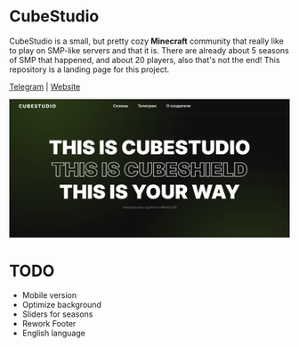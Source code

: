 # CubeStudio

CubeStudio is a small, but pretty cozy <b>Minecraft</b> community that really like to play on SMP-like servers and that it is. There are already about 5 seasons of SMP that happened, and about 20 players, also that's not the end! This repository is a landing page for this project.

<a href="https://t.me/+Gphg_BIJEdMwMmFi">Telegram</a> |
<a href="https://fadegor05.github.io/CubeStudio/">Website</a>



<img src="./readme/picture1.png">

# TODO

- Mobile version
- Optimize background
- Sliders for seasons
- Rework Footer
- English language
